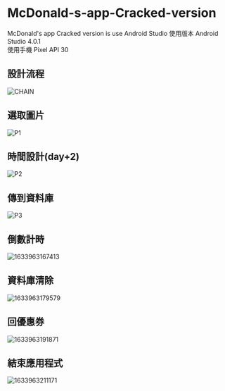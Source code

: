 # McDonald-s-app-Cracked-version
McDonald's app Cracked version is use Android Studio
使用版本 Android Studio 4.0.1  
使用手機 Pixel API 30  
## 設計流程
![CHAIN](https://user-images.githubusercontent.com/63222978/136808634-946bdf61-deca-4ed7-bbf9-8fefc7e4e1f8.jpg)
## 選取圖片
![P1](https://user-images.githubusercontent.com/63222978/136808755-119d078d-d8f0-48dd-82fc-f20e92631db4.jpg)
## 時間設計(day+2)
![P2](https://user-images.githubusercontent.com/63222978/136808892-4c8ba218-7f4f-4b20-903e-23aba34f2d0b.jpg)
## 傳到資料庫
![P3](https://user-images.githubusercontent.com/63222978/136809095-cb0c21f7-6d6d-4efa-a3a5-d70c6d6757e0.jpg)
## 倒數計時
![1633963167413](https://user-images.githubusercontent.com/63222978/136809406-2257792b-eae0-45b8-a2ff-7739771d0c9e.jpg)
## 資料庫清除
![1633963179579](https://user-images.githubusercontent.com/63222978/136809535-806d28d4-bc1e-40ae-9ab2-5081d68a28c9.jpg)
## 回優惠券
![1633963191871](https://user-images.githubusercontent.com/63222978/136809563-770729f0-2bd2-4b9f-8fa3-b5eb65291609.jpg)
## 結束應用程式
![1633963211171](https://user-images.githubusercontent.com/63222978/136809618-02a03796-b2da-4873-abfd-0e5013de141b.jpg)

